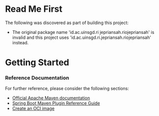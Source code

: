 # Read Me First
The following was discovered as part of building this project:

* The original package name 'id.ac.uinsgd.ri jepriansah.riojepriansah' is invalid and this project uses 'id.ac.uinsgd.ri.jepriansah.riojepriansah' instead.

# Getting Started

### Reference Documentation
For further reference, please consider the following sections:

* [Official Apache Maven documentation](https://maven.apache.org/guides/index.html)
* [Spring Boot Maven Plugin Reference Guide](https://docs.spring.io/spring-boot/docs/2.6.4/maven-plugin/reference/html/)
* [Create an OCI image](https://docs.spring.io/spring-boot/docs/2.6.4/maven-plugin/reference/html/#build-image)

